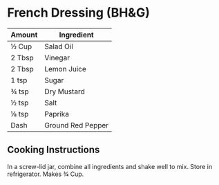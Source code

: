 # French Dressing (BH&G)

|Amount|Ingredient|
|----|----|
½ Cup | Salad Oil
2 Tbsp | Vinegar
2 Tbsp | Lemon Juice
1 tsp | Sugar
¾ tsp | Dry Mustard
½ tsp | Salt
⅛ tsp | Paprika
Dash | Ground Red Pepper

## Cooking Instructions

In a screw-lid jar, combine all ingredients and shake well to mix.
Store in refrigerator.
Makes ¾ Cup.